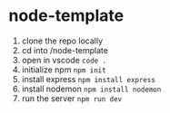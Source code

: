 # node-template

1. clone the repo locally
2. cd into /node-template
3. open in vscode      ```code .```
4. initialize npm      ```npm init```
5. install express     ```npm install express```
6. install nodemon     ```npm install nodemon```
7. run the server      ```npm run dev```
